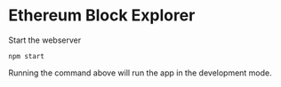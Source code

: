 # Ethereum Block Explorer

Start the webserver

`npm start`

Running the command above will run the app in the development mode.
